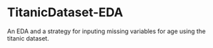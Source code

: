 # TitanicDataset-EDA
An EDA and a strategy for inputing missing variables for age using the titanic dataset.
